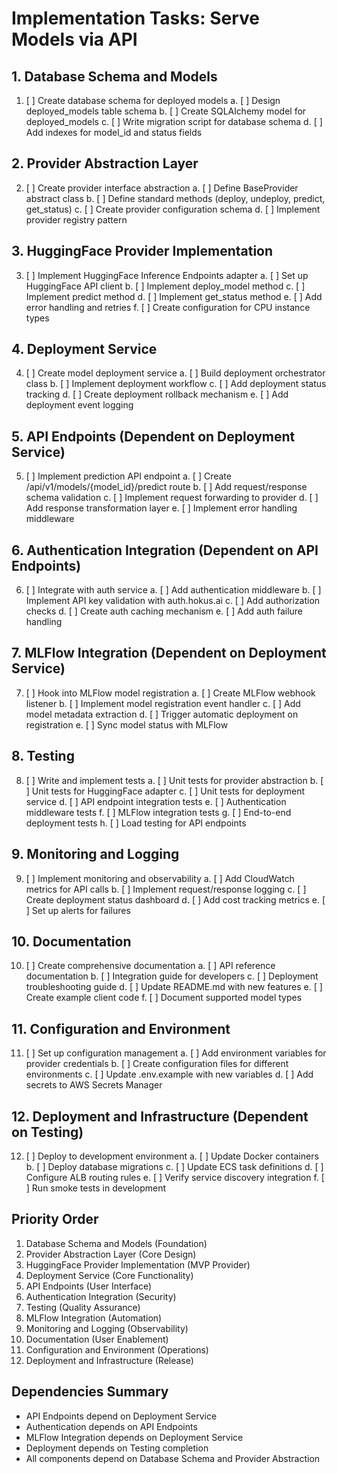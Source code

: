 # Implementation Tasks: Serve Models via API

## 1. Database Schema and Models
1. [ ] Create database schema for deployed models
   a. [ ] Design deployed_models table schema
   b. [ ] Create SQLAlchemy model for deployed_models
   c. [ ] Write migration script for database schema
   d. [ ] Add indexes for model_id and status fields

## 2. Provider Abstraction Layer
2. [ ] Create provider interface abstraction
   a. [ ] Define BaseProvider abstract class
   b. [ ] Define standard methods (deploy, undeploy, predict, get_status)
   c. [ ] Create provider configuration schema
   d. [ ] Implement provider registry pattern

## 3. HuggingFace Provider Implementation
3. [ ] Implement HuggingFace Inference Endpoints adapter
   a. [ ] Set up HuggingFace API client
   b. [ ] Implement deploy_model method
   c. [ ] Implement predict method
   d. [ ] Implement get_status method
   e. [ ] Add error handling and retries
   f. [ ] Create configuration for CPU instance types

## 4. Deployment Service
4. [ ] Create model deployment service
   a. [ ] Build deployment orchestrator class
   b. [ ] Implement deployment workflow
   c. [ ] Add deployment status tracking
   d. [ ] Create deployment rollback mechanism
   e. [ ] Add deployment event logging

## 5. API Endpoints (Dependent on Deployment Service)
5. [ ] Implement prediction API endpoint
   a. [ ] Create /api/v1/models/{model_id}/predict route
   b. [ ] Add request/response schema validation
   c. [ ] Implement request forwarding to provider
   d. [ ] Add response transformation layer
   e. [ ] Implement error handling middleware

## 6. Authentication Integration (Dependent on API Endpoints)
6. [ ] Integrate with auth service
   a. [ ] Add authentication middleware
   b. [ ] Implement API key validation with auth.hokus.ai
   c. [ ] Add authorization checks
   d. [ ] Create auth caching mechanism
   e. [ ] Add auth failure handling

## 7. MLFlow Integration (Dependent on Deployment Service)
7. [ ] Hook into MLFlow model registration
   a. [ ] Create MLFlow webhook listener
   b. [ ] Implement model registration event handler
   c. [ ] Add model metadata extraction
   d. [ ] Trigger automatic deployment on registration
   e. [ ] Sync model status with MLFlow

## 8. Testing
8. [ ] Write and implement tests
   a. [ ] Unit tests for provider abstraction
   b. [ ] Unit tests for HuggingFace adapter
   c. [ ] Unit tests for deployment service
   d. [ ] API endpoint integration tests
   e. [ ] Authentication middleware tests
   f. [ ] MLFlow integration tests
   g. [ ] End-to-end deployment tests
   h. [ ] Load testing for API endpoints

## 9. Monitoring and Logging
9. [ ] Implement monitoring and observability
   a. [ ] Add CloudWatch metrics for API calls
   b. [ ] Implement request/response logging
   c. [ ] Create deployment status dashboard
   d. [ ] Add cost tracking metrics
   e. [ ] Set up alerts for failures

## 10. Documentation
10. [ ] Create comprehensive documentation
    a. [ ] API reference documentation
    b. [ ] Integration guide for developers
    c. [ ] Deployment troubleshooting guide
    d. [ ] Update README.md with new features
    e. [ ] Create example client code
    f. [ ] Document supported model types

## 11. Configuration and Environment
11. [ ] Set up configuration management
    a. [ ] Add environment variables for provider credentials
    b. [ ] Create configuration files for different environments
    c. [ ] Update .env.example with new variables
    d. [ ] Add secrets to AWS Secrets Manager

## 12. Deployment and Infrastructure (Dependent on Testing)
12. [ ] Deploy to development environment
    a. [ ] Update Docker containers
    b. [ ] Deploy database migrations
    c. [ ] Update ECS task definitions
    d. [ ] Configure ALB routing rules
    e. [ ] Verify service discovery integration
    f. [ ] Run smoke tests in development

## Priority Order
1. Database Schema and Models (Foundation)
2. Provider Abstraction Layer (Core Design)
3. HuggingFace Provider Implementation (MVP Provider)
4. Deployment Service (Core Functionality)
5. API Endpoints (User Interface)
6. Authentication Integration (Security)
7. Testing (Quality Assurance)
8. MLFlow Integration (Automation)
9. Monitoring and Logging (Observability)
10. Documentation (User Enablement)
11. Configuration and Environment (Operations)
12. Deployment and Infrastructure (Release)

## Dependencies Summary
- API Endpoints depend on Deployment Service
- Authentication depends on API Endpoints
- MLFlow Integration depends on Deployment Service
- Deployment depends on Testing completion
- All components depend on Database Schema and Provider Abstraction
